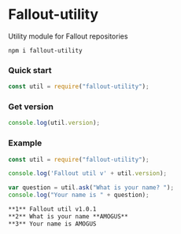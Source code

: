 # Fallout-utility
Utility module for Fallout repositories

```
npm i fallout-utility
```

### Quick start
```js
const util = require("fallout-utility");
```

### Get version
```js
console.log(util.version);
```

### Example
```js
const util = require("fallout-utility");

console.log('Fallout util v' + util.version);

var question = util.ask("What is your name? ");
console.log("Your name is " + question);
```
```md
**1** Fallout util v1.0.1
**2** What is your name **AMOGUS**
**3** Your name is AMOGUS
```
